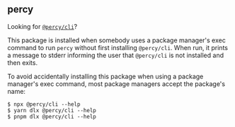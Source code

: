 ## percy

Looking for [`@percy/cli`](https://github.com/percy/cli)?

This package is installed when somebody uses a package manager's exec command to
run `percy` without first installing `@percy/cli`. When run, it prints a message
to stderr informing the user that `@percy/cli` is not installed and then exits.

To avoid accidentally installing this package when using a package manager's
exec command, most package managers accept the package's name:

``` session
$ npx @percy/cli --help
$ yarn dlx @percy/cli --help
$ pnpm dlx @percy/cli --help
```
